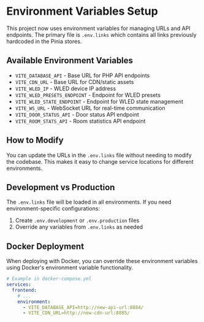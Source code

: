 # Environment Variables Setup

This project now uses environment variables for managing URLs and API endpoints. The primary file is `.env.links` which contains all links previously hardcoded in the Pinia stores.

## Available Environment Variables

- `VITE_DATABASE_API` - Base URL for PHP API endpoints
- `VITE_CDN_URL` - Base URL for CDN/static assets
- `VITE_WLED_IP` - WLED device IP address
- `VITE_WLED_PRESETS_ENDPOINT` - Endpoint for WLED presets
- `VITE_WLED_STATE_ENDPOINT` - Endpoint for WLED state management
- `VITE_WS_URL` - WebSocket URL for real-time communication
- `VITE_DOOR_STATUS_API` - Door status API endpoint
- `VITE_ROOM_STATS_API` - Room statistics API endpoint

## How to Modify

You can update the URLs in the `.env.links` file without needing to modify the codebase. This makes it easy to change service locations for different environments.

## Development vs Production

The `.env.links` file will be loaded in all environments. If you need environment-specific configurations:

1. Create `.env.development` or `.env.production` files
2. Override any variables from `.env.links` as needed

## Docker Deployment

When deploying with Docker, you can override these environment variables using Docker's environment variable functionality.

```yaml
# Example in docker-compose.yml
services:
  frontend:
    # ...
    environment:
      - VITE_DATABASE_API=http://new-api-url:8884/
      - VITE_CDN_URL=http://new-cdn-url:8885/
```